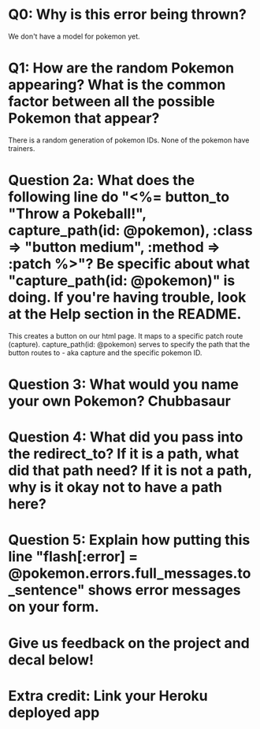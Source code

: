 # Q0: Why is this error being thrown? 
We don't have a model for pokemon yet.

# Q1: How are the random Pokemon appearing? What is the common factor between all the possible Pokemon that appear? 
There is a random generation of pokemon IDs. None of the pokemon have trainers.

# Question 2a: What does the following line do "<%= button_to "Throw a Pokeball!", capture_path(id: @pokemon), :class => "button medium", :method => :patch %>"? Be specific about what "capture_path(id: @pokemon)" is doing. If you're having trouble, look at the Help section in the README.
This creates a button on our html page. It maps to a specific patch route (capture). capture_path(id: @pokemon) serves to specify the path that the button routes to - aka capture and the specific pokemon ID. 

# Question 3: What would you name your own Pokemon? Chubbasaur

# Question 4: What did you pass into the redirect_to? If it is a path, what did that path need? If it is not a path, why is it okay not to have a path here?

# Question 5: Explain how putting this line "flash[:error] = @pokemon.errors.full_messages.to_sentence" shows error messages on your form.

# Give us feedback on the project and decal below!

# Extra credit: Link your Heroku deployed app
